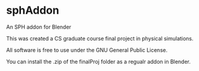 # sphAddon
An SPH addon for Blender

This was created a CS graduate course final project in physical simulations.

All software is free to use under the GNU General Public License.

You can install the .zip of the finalProj folder as a regualr addon in Blender.

